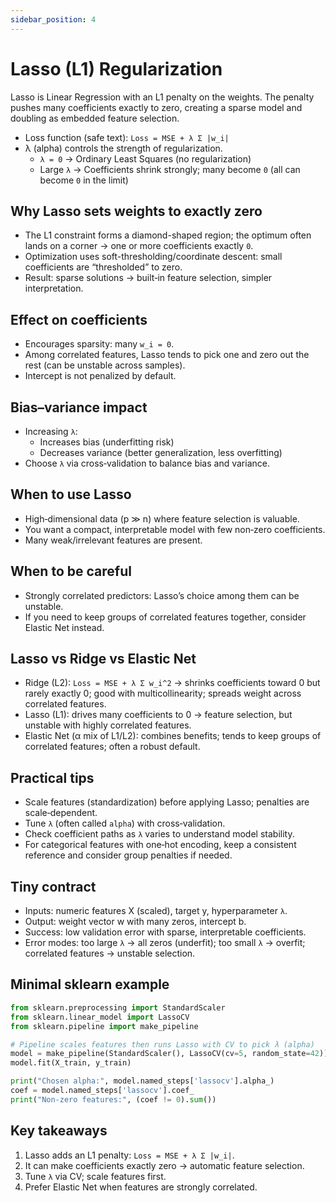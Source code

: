```yaml
---
sidebar_position: 4
---
```


# Lasso (L1) Regularization

Lasso is Linear Regression with an L1 penalty on the weights. The penalty pushes many coefficients exactly to zero, creating a sparse model and doubling as embedded feature selection.

- Loss function (safe text): `Loss = MSE + λ Σ |w_i|`
- λ (alpha) controls the strength of regularization.
  - `λ = 0` → Ordinary Least Squares (no regularization)
  - Large `λ` → Coefficients shrink strongly; many become `0` (all can become `0` in the limit)

## Why Lasso sets weights to exactly zero
- The L1 constraint forms a diamond-shaped region; the optimum often lands on a corner → one or more coefficients exactly `0`.
- Optimization uses soft-thresholding/coordinate descent: small coefficients are “thresholded” to zero.
- Result: sparse solutions → built‑in feature selection, simpler interpretation.

## Effect on coefficients
- Encourages sparsity: many `w_i = 0`.
- Among correlated features, Lasso tends to pick one and zero out the rest (can be unstable across samples).
- Intercept is not penalized by default.

## Bias–variance impact
- Increasing `λ`:
  - Increases bias (underfitting risk)
  - Decreases variance (better generalization, less overfitting)
- Choose `λ` via cross‑validation to balance bias and variance.

## When to use Lasso
- High‑dimensional data (p ≫ n) where feature selection is valuable.
- You want a compact, interpretable model with few non‑zero coefficients.
- Many weak/irrelevant features are present.

## When to be careful
- Strongly correlated predictors: Lasso’s choice among them can be unstable.
- If you need to keep groups of correlated features together, consider Elastic Net instead.

## Lasso vs Ridge vs Elastic Net
- Ridge (L2): `Loss = MSE + λ Σ w_i^2` → shrinks coefficients toward 0 but rarely exactly 0; good with multicollinearity; spreads weight across correlated features.
- Lasso (L1): drives many coefficients to 0 → feature selection, but unstable with highly correlated features.
- Elastic Net (α mix of L1/L2): combines benefits; tends to keep groups of correlated features; often a robust default.

## Practical tips
- Scale features (standardization) before applying Lasso; penalties are scale‑dependent.
- Tune `λ` (often called `alpha`) with cross‑validation.
- Check coefficient paths as `λ` varies to understand model stability.
- For categorical features with one‑hot encoding, keep a consistent reference and consider group penalties if needed.

## Tiny contract
- Inputs: numeric features X (scaled), target y, hyperparameter `λ`.
- Output: weight vector w with many zeros, intercept b.
- Success: low validation error with sparse, interpretable coefficients.
- Error modes: too large `λ` → all zeros (underfit); too small `λ` → overfit; correlated features → unstable selection.

## Minimal sklearn example
```python
from sklearn.preprocessing import StandardScaler
from sklearn.linear_model import LassoCV
from sklearn.pipeline import make_pipeline

# Pipeline scales features then runs Lasso with CV to pick λ (alpha)
model = make_pipeline(StandardScaler(), LassoCV(cv=5, random_state=42))
model.fit(X_train, y_train)

print("Chosen alpha:", model.named_steps['lassocv'].alpha_)
coef = model.named_steps['lassocv'].coef_
print("Non-zero features:", (coef != 0).sum())
```

## Key takeaways
1. Lasso adds an L1 penalty: `Loss = MSE + λ Σ |w_i|`.
2. It can make coefficients exactly zero → automatic feature selection.
3. Tune `λ` via CV; scale features first.
4. Prefer Elastic Net when features are strongly correlated.
